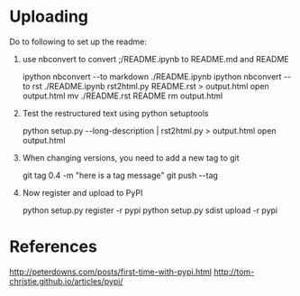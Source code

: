 # Uploading

Do to following to set up the readme:

1) use nbconvert to convert ;/README.ipynb to README.md and README

    ipython nbconvert --to markdown ./README.ipynb
    ipython nbconvert --to rst ./README.ipynb
    rst2html.py README.rst > output.html
    open output.html
    mv ./README.rst README
    rm output.html

2) Test the restructured text using python setuptools

    python setup.py --long-description | rst2html.py > output.html
    open output.html

3) When changing versions, you need to add a new tag to git

    git tag 0.4 -m "here is a tag message"
    git push --tag

4) Now register and upload to PyPI

    python setup.py register -r pypi
    python setup.py sdist upload -r pypi


# References
http://peterdowns.com/posts/first-time-with-pypi.html
http://tom-christie.github.io/articles/pypi/
